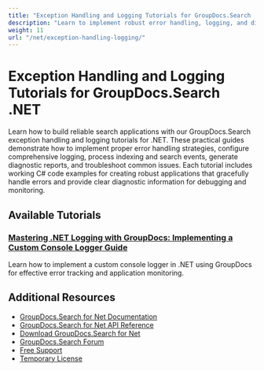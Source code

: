 ```yaml
---
title: "Exception Handling and Logging Tutorials for GroupDocs.Search .NET"
description: "Learn to implement robust error handling, logging, and diagnostic features in search applications with GroupDocs.Search .NET tutorials."
weight: 11
url: "/net/exception-handling-logging/"
---
```


# Exception Handling and Logging Tutorials for GroupDocs.Search .NET

Learn how to build reliable search applications with our GroupDocs.Search exception handling and logging tutorials for .NET. These practical guides demonstrate how to implement proper error handling strategies, configure comprehensive logging, process indexing and search events, generate diagnostic reports, and troubleshoot common issues. Each tutorial includes working C# code examples for creating robust applications that gracefully handle errors and provide clear diagnostic information for debugging and monitoring.

## Available Tutorials

### [Mastering .NET Logging with GroupDocs&#58; Implementing a Custom Console Logger Guide](./mastering-logging-dotnet-groupdocs-custom-console-logger-guide/)
Learn how to implement a custom console logger in .NET using GroupDocs for effective error tracking and application monitoring.

## Additional Resources

- [GroupDocs.Search for Net Documentation](https://docs.groupdocs.com/search/net/)
- [GroupDocs.Search for Net API Reference](https://reference.groupdocs.com/search/net/)
- [Download GroupDocs.Search for Net](https://releases.groupdocs.com/search/net/)
- [GroupDocs.Search Forum](https://forum.groupdocs.com/c/search)
- [Free Support](https://forum.groupdocs.com/)
- [Temporary License](https://purchase.groupdocs.com/temporary-license/)
